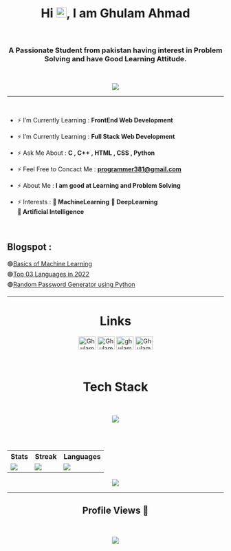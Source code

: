 <h1 align="center">Hi <img src='https://qpluspicture.oss-cn-beijing.aliyuncs.com/6LjjQA/Hi.gif' alt='Hi' width="24"/>, I am Ghulam Ahmad</h1>
<br>
<h3 align="center">A Passionate Student from pakistan having interest in Problem Solving and have Good Learning Attitude.</h3>
<br>
<p align="center">
          <a href="https://github.com/hydraphyzer"><img src="https://readme-typing-svg.herokuapp.com?font=&duration=2000&color=F9FF33&background=22CC3300&center=true&vCenter=true&width=500&lines=DSA+%7C+OOP+%7C+C%2B%2B+%7C+C+|;HTML+%7C+CSS+%7C+Python+|;Inetersted+to+Learn+New+Stacks"](https://git.io/typing-svg)></a>
</p>
<hr>
<br>

- ⚡ I’m Currently Learning : **FrontEnd Web Development**

- ⚡ I’m Currently Learning : **Full Stack Web Development**

- ⚡ Ask Me About : **C , C++ , HTML , CSS , Python**

- ⚡ Feel Free to Concact Me : **programmer381@gmail.com**

- ⚡ About Me : **I am good at Learning and Problem Solving**

- ⚡ Interests : **🎯 MachineLearning** <bd>**🎯 DeepLearning**<br> **🎯 Artificial Intelligence**
<br>
<h2 align ="left"><a href="ghulamtalks1.blogspot.com"></a>Blogspot :</h2>
🟢<a href="https://ghulamtalks1.blogspot.com/2022/11/basics-of-machine-learning.html">Basics of Machine Learning</a> <br>
🟢<a href="https://ghulamtalks1.blogspot.com/2022/11/basics-of-machine-learning.html">Top 03 Languages in 2022</a> <br>
🟢<a href="https://ghulamtalks1.blogspot.com/2022/11/basics-of-machine-learning.html">Random Password Generator using Python</a> 
<br>
<hr>
<h1 align = "center">Links</h1>
<p align="center">
<a href="https://twitter.com/GhulamA381" target="blank"><img align="center" src="https://raw.githubusercontent.com/rahuldkjain/github-profile-readme-generator/master/src/images/icons/Social/twitter.svg" alt="GhulamA381" height="30" width="40" /></a>
<a href="https://www.linkedin.com/in/ghulam-ahmad-840a06249/" target="blank"><img align="center" src="https://raw.githubusercontent.com/rahuldkjain/github-profile-readme-generator/master/src/images/icons/Social/linked-in-alt.svg" alt="Ghulam Ahmad" height="30" width="40" /></a>
<a href="https://www.instagram.com/ghulamahmad_1/" target="blank"><img align="center" src="https://raw.githubusercontent.com/rahuldkjain/github-profile-readme-generator/master/src/images/icons/Social/instagram.svg" alt="ghulamahmad_1" height="30" width="40" /></a>
<a href="https://leetcode.com/GhulamAhmad381/" target="blank"><img align="center" src="https://raw.githubusercontent.com/rahuldkjain/github-profile-readme-generator/master/src/images/icons/Social/leet-code.svg" alt="GhulamAhmad381" height="30" width="40" /></a>
</p>
<br>
</p>
<h1 align="center"> Tech Stack</h1><br>
<p align="center">
  <a href="https://skillicons.dev">
    <img src="https://skillicons.dev/icons?i=html,css,c,cpp,git,github,py,ts,js,nodejs" />
  </a>
</p>
<br>
<table>
  <tr>
    <th>Stats</th>
    <th>Streak</th>
    <th>Languages</th>
  </tr>
  <tr>
    <td><img src="https://github-profile-summary-cards.vercel.app/api/cards/stats?username=ghulam-ahmad-1&theme=2077"/></td>
    <td><a href="https://git.io/streak-stats"><img src="https://streak-stats.demolab.com/?user=ghulam-ahmad-1&theme=radical&hide_border=true&border_radius=32&date_format=j%20M%5B%20Y%5D&ring=888888"/></a></td>
    <td><img src="https://github-profile-summary-cards.vercel.app/api/cards/repos-per-language?username=ghulam-ahmad-1&theme=2077"/></td>
  </tr>
   <br>
</table>
<p align="center">
          <img src="https://github-profile-summary-cards.vercel.app/api/cards/profile-details?username=ghulam-ahmad-1&theme=2077&hide_border=false" />
    </span></a>
<br>
<hr>
<h2 align = "center">Profile Views 👀</h2> 
<br> 
<p align = "center">
<img src="https://profile-counter.glitch.me/ghulam-ahmad-1/count.svg" />
</p>
</p>
